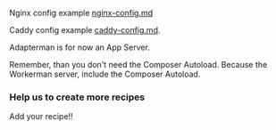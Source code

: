 
Nginx config example [nginx-config.md](nginx-config.md)

Caddy config example [caddy-config.md](caddy-config.md).

Adapterman is for now an App Server.


Remember, than you don't need the Composer Autoload.
Because the Workerman server, include the Composer Autoload.

### Help us to create more recipes

Add your recipe!!
